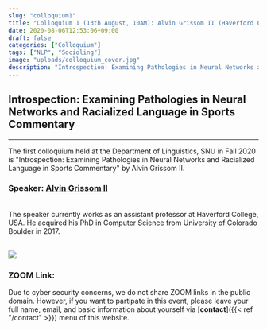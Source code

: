 ```yaml
---
slug: "colloquium1"
title: "Colloquium 1 (13th August, 10AM): Alvin Grissom II (Haverford College)"
date: 2020-08-06T12:53:06+09:00
draft: false
categories: ["Colloquium"]
tags: ["NLP", "Socioling"]
image: "uploads/colloquium_cover.jpg"
description: "Introspection: Examining Pathologies in Neural Networks and Racialized Language in Sports Commentary by Alvin Grissom II"
---
```


## Introspection: Examining Pathologies in Neural Networks and Racialized Language in Sports Commentary

---

The first colloquium held at the Department of Linguistics, SNU in Fall 2020 is "Introspection: Examining Pathologies in Neural Networks and Racialized Language in Sports Commentary" by Alvin Grissom II.

### Speaker: <a class=intro-link href=http://users.umiacs.umd.edu/~alvin/>Alvin Grissom II</a>

<br/>
The speaker currently works as an assistant professor at Haverford College, USA. He acquired his PhD in Computer Science from University of Colorado Boulder in 2017.
<br/><br/>

![ ](/profiles/Alvin_Grissom_II_image.jpg#floatleft)

### ZOOM Link:

Due to cyber security concerns, we do not share ZOOM links in the public domain. However, if you want to partipate in this event, please leave your full name, email, and basic information about yourself via [**contact**]({{< ref "/contact" >}}) menu of this website.
